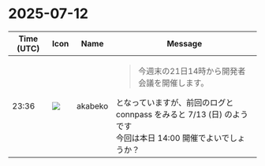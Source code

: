 # 2025-07-12

|Time (UTC)|Icon|Name|Message|
|---|---|---|---|
|23:36|![](https://avatars.slack-edge.com/2019-05-15/624511073651_25909952cd7a069ceed2_72.png)|akabeko|<blockquote>今週末の21日14時から開発者会議を開催します。</blockquote>となっていますが、前回のログと connpass をみると 7/13 (日) のようです<br>今回は本日 14:00 開催でよいでしょうか？|
